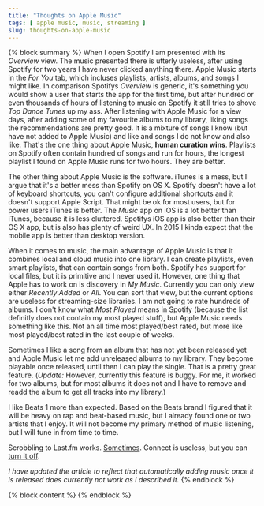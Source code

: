 ```yaml
---
title: "Thoughts on Apple Music"
tags: [ apple music, music, streaming ]
slug: thoughts-on-apple-music
---
```

{% block summary %}
When I open Spotify I am presented with its *Overview* view. The music presented there is utterly useless, after using Spotify for two years I have never clicked anything there. Apple Music starts in the *For You* tab, which incluses playlists, artists, albums, and songs I might like. In comparison Spotifys *Overview* is generic, it's something you would show a user that starts the app for the first time, but after hundred or even thousands of hours of listening to music on Spotify it still tries to shove *Top Dance Tunes* up my ass. After listening with Apple Music for a view days, after adding some of my favourite albums to my library, liking songs the recommendations are pretty good. It is a mixture of songs I know (but have not added to Apple Music) and like and songs I do not know and also like. That's the one thing about Apple Music, **human curation wins**. Playlists on Spotify often contain hundred of songs and run for hours, the longest playlist I found on Apple Music runs for two hours. They are better.

The other thing about Apple Music is the software. iTunes is a mess, but I argue that it's a better mess than Spotify on OS X. Spotify doesn't have a lot of keyboard shortcuts, you can't configure additional shortcuts and it doesn't support Apple Script. That might be ok for most users, but for power users iTunes is better. The *Music* app on iOS is a lot better than iTunes, because it is less cluttered. Spotifys iOS app is also better than their OS X app, but is also has plenty of weird UX. In 2015 I kinda expect that the mobile app is better than desktop version.

When it comes to music, the main advantage of Apple Music is that it combines local and cloud music into one library. I can create playlists, even smart playlists, that can contain songs from both. Spotify has support for local files, but it is primitive and I never used it. However, one thing that Apple has to work on is discovery in *My Music*. Currently you can only view either *Recently Added* or *All*. You can sort that view, but the current options are useless for streaming-size libraries. I am not going to rate hundreds of albums. I don't know what *Most Played* means in Spotify (because the list definitly does not contain my most played stuff), but Apple Music needs something like this. Not an all time most played/best rated, but more like most played/best rated in the last couple of weeks.

Sometimes I like a song from an album that has not yet been released yet and Apple Music let me add unreleased albums to my library. They become playable once released, until then I can play the single. That is a pretty great feature. (*Update:* However, currently this feature is buggy. For me, it worked for two albums, but for most albums it does not and I have to remove and readd the album to get all tracks into my library.)

I like Beats 1 more than expected. Based on the Beats brand I figured that it will be heavy on rap and beat-based music, but I already found one or two artists that I enjoy. It will not become my primary method of music listening, but I will tune in from time to time.

Scrobbling to Last.fm works. [Sometimes](https://florian.ec/articles/apple-music-last-fm-scrobbling/). Connect is useless, but you can [turn it off](http://www.macworld.com/article/2943254/turning-off-connect-makes-apple-music-better.html).

*I have updated the article to reflect that automatically adding music once it is released does currently not work as I described it.*
{% endblock %}

{% block content %}
{% endblock %}
